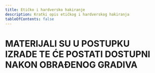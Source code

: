 ```yaml
---
title: Etičko i hardversko hakiranje
description: Kratki opis etičkog i hardverskog hakiranja
tableOfContents: false
---
```



# MATERIJALI SU U POSTUPKU IZRADE TE ĆE POSTATI DOSTUPNI NAKON OBRAĐENOG GRADIVA